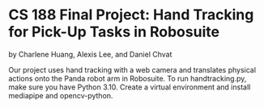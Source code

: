 # CS 188 Final Project: Hand Tracking for Pick-Up Tasks in Robosuite
by Charlene Huang, Alexis Lee, and Daniel Chvat 

Our project uses hand tracking with a web camera and translates physical actions onto the Panda robot arm in Robosuite.
To run handtracking.py, make sure you have Python 3.10. 
Create a virtual environment and install mediapipe and opencv-python. 
